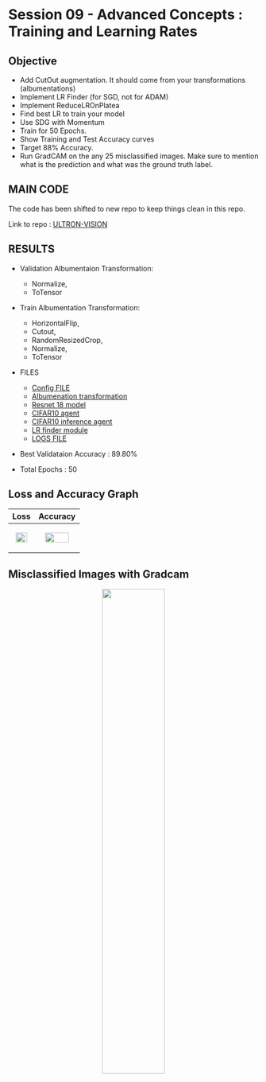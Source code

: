 # Session 09 - Advanced Concepts : Training and Learning Rates

## Objective

- Add CutOut augmentation. It should come from your transformations (albumentations)
- Implement LR Finder (for SGD, not for ADAM)
- Implement ReduceLROnPlatea
- Find best LR to train your model
- Use SDG with Momentum
- Train for 50 Epochs. 
- Show Training and Test Accuracy curves
- Target 88% Accuracy.
- Run GradCAM on the any 25 misclassified images. Make sure to mention what is the prediction and what was the ground truth label.

## MAIN CODE

The code has been shifted to new repo to keep things clean in this repo.

Link to repo : [ULTRON-VISION](https://github.com/myselfHimanshu/ultron-vision/tree/lr_finder)

## RESULTS

- Validation Albumentaion Transformation:
    - Normalize,
    - ToTensor
    
- Train Albumentation Transformation:
    - HorizontalFlip,
    - Cutout,
    - RandomResizedCrop,
    - Normalize,
    - ToTensor

- FILES
    - [Config FILE](https://github.com/myselfHimanshu/ultron-vision/blob/lr_finder/experiments/cifar10_exp-06_resnet_album_findlr/summaries/config.txt)
    - [Albumenation transformation](https://github.com/myselfHimanshu/ultron-vision/blob/lr_finder/infdata/transformation/cifar10_tf.py)
    - [Resnet 18 model](https://github.com/myselfHimanshu/ultron-vision/blob/lr_finder/networks/resnet_net.py)
    - [CIFAR10 agent](https://github.com/myselfHimanshu/ultron-vision/blob/lr_finder/agents/cifar10_agent.py)
    - [CIFAR10 inference agent](https://github.com/myselfHimanshu/ultron-vision/blob/lr_finder/inference/cifar_iagent.py)
    - [LR finder module](https://github.com/myselfHimanshu/ultron-vision/blob/lr_finder/utils/lr_finder/lrfinder.py)
    - [LOGS FILE](https://github.com/myselfHimanshu/ultron-vision/blob/lr_finder/experiments/cifar10_exp-06_resnet_album_findlr/logs/exp_debug.log)

- Best Validataion Accuracy : 89.80%
- Total Epochs : 50

## Loss and Accuracy Graph

|Loss|Accuracy|
|--|--|
|<p align="center"><img width="80%" height="80%" src="https://github.com/myselfHimanshu/ultron-vision/raw/lr_finder/experiments/cifar10_exp-06_resnet_album_findlr/stats/accuracy.png"/></p>|<p align="center"><img width="80%" height="80%" src="https://github.com/myselfHimanshu/ultron-vision/raw/lr_finder/experiments/cifar10_exp-06_resnet_album_findlr/stats/loss.png"/></p>|

## Misclassified Images with Gradcam

<p align="center">
  <img width="50%" height="50%" src="https://github.com/myselfHimanshu/ultron-vision/raw/lr_finder/experiments/cifar10_exp-06_resnet_album_findlr/stats/misclassified_imgs.png"/>
</p>


    

